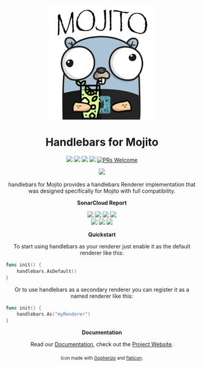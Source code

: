 <p align="center">
    <img src="/.github/assets/gopher.png"
        height="300">
</p>

<h1 align="center"><strong>Handlebars for Mojito</strong></h1>
<p align="center">
    <a href="https://goreportcard.com/report/github.com/go-mojito/handlebars" alt="Go Report Card">
        <img src="https://goreportcard.com/badge/github.com/go-mojito/handlebars" /></a>
	<a href="https://github.com/go-mojito/handlebars" alt="Go Version">
        <img src="https://img.shields.io/github/go-mod/go-version/go-mojito/handlebars.svg" /></a>
	<a href="https://godoc.org/github.com/go-mojito/handlebars" alt="GoDoc reference">
        <img src="https://img.shields.io/badge/godoc-reference-blue.svg"/></a>
	<a href="https://github.com/go-mojito/handlebars/blob/main/LICENSE" alt="Licence">
        <img src="https://img.shields.io/github/license/Ileriayo/markdown-badges?style=flat-square" /></a>
	<a href="https://makeapullrequest.com">
        <img src="https://img.shields.io/badge/PRs-welcome-brightgreen.svg?style=flat-square" alt="PRs Welcome"></a>
</p>
<p align="center">
    <a href="https://go.dev/" alt="Made with Go">
        <img src="https://ForTheBadge.com/images/badges/made-with-go.svg" /></a>
		
</p>
<p align="center">
handlebars for Mojito provides a handlebars Renderer implementation that was designed specifically for Mojito with full compatibility.
</p>

<p align="center"><strong>SonarCloud Report</strong></p>
<p align="center">
    <a href="https://sonarcloud.io/summary/overall?id=go-mojito_handlebars" alt="Quality Gate">
        <img src="https://sonarcloud.io/api/project_badges/measure?project=go-mojito_handlebars&metric=alert_status" /></a>
    <a href="https://sonarcloud.io/summary/overall?id=go-mojito_handlebars" alt="Quality Gate">
        <img src="https://sonarcloud.io/api/project_badges/measure?project=go-mojito_handlebars&metric=sqale_rating" /></a>
    <a href="https://sonarcloud.io/summary/overall?id=go-mojito_handlebars" alt="Quality Gate">
        <img src="https://sonarcloud.io/api/project_badges/measure?project=go-mojito_handlebars&metric=reliability_rating" /></a>
    <a href="https://sonarcloud.io/summary/overall?id=go-mojito_handlebars" alt="Quality Gate">
        <img src="https://sonarcloud.io/api/project_badges/measure?project=go-mojito_handlebars&metric=security_rating" /></a>
	<br>
    <a href="https://sonarcloud.io/summary/overall?id=go-mojito_handlebars" alt="Quality Gate">
        <img src="https://sonarcloud.io/api/project_badges/measure?project=go-mojito_handlebars&metric=vulnerabilities" /></a>
    <a href="https://sonarcloud.io/summary/overall?id=go-mojito_handlebars" alt="Quality Gate">
        <img src="https://sonarcloud.io/api/project_badges/measure?project=go-mojito_handlebars&metric=code_smells" /></a>
    <a href="https://sonarcloud.io/summary/overall?id=go-mojito_handlebars" alt="Quality Gate">
        <img src="https://sonarcloud.io/api/project_badges/measure?project=go-mojito_handlebars&metric=bugs" /></a>
</p>

<p align="center"><strong>Quickstart</strong></p>
<p align="center">To start using handlebars as your renderer just enable it as the default renderer like this:</p>

```go
func init() {
    handlebars.AsDefault()
}
```

<p align="center">Or to use handlebars as a secondary renderer you can register it as a named renderer like this:</p>

```go
func init() {
    handlebars.As("myRenderer")
}
```

<p align="center"><strong>Documentation</strong></p>
<p align="center">
	Read our
	<a href="https://go-mojito.infinytum.co/docs">Documentation</a>, check out the 
	<a href="https://go-mojito.infinytum.co/">Project Website</a>.
</p>

<p align="center"><sub>Icon made with <a href="https://gopherize.me">Gopherize</a> and <a href="https://www.flaticon.com/free-icon/mojito_920710">flaticon</a>.</sub></p>
